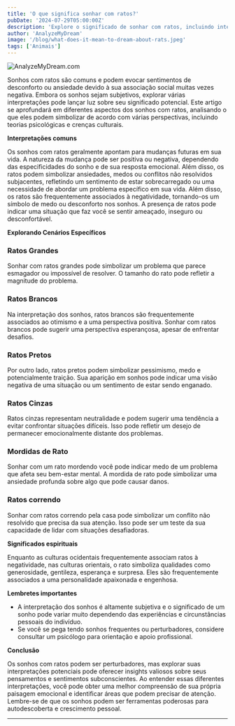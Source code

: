 ```yaml
---
title: 'O que significa sonhar com ratos?'
pubDate: '2024-07-29T05:00:00Z'
description: 'Explore o significado de sonhar com ratos, incluindo interpretações de ratos grandes, brancos, mordedores e correndo.'
author: 'AnalyzeMyDream'
image: '/blog/what-does-it-mean-to-dream-about-rats.jpeg'
tags: ['Animais']
---
```


![AnalyzeMyDream.com](/blog/what-does-it-mean-to-dream-about-rats.jpeg)


Sonhos com ratos são comuns e podem evocar sentimentos de desconforto ou ansiedade devido à sua associação social muitas vezes negativa. Embora os sonhos sejam subjetivos, explorar várias interpretações pode lançar luz sobre seu significado potencial. Este artigo se aprofundará em diferentes aspectos dos sonhos com ratos, analisando o que eles podem simbolizar de acordo com várias perspectivas, incluindo teorias psicológicas e crenças culturais.

**Interpretações comuns**

Os sonhos com ratos geralmente apontam para mudanças futuras em sua vida. A natureza da mudança pode ser positiva ou negativa, dependendo das especificidades do sonho e de sua resposta emocional. Além disso, os ratos podem simbolizar ansiedades, medos ou conflitos não resolvidos subjacentes, refletindo um sentimento de estar sobrecarregado ou uma necessidade de abordar um problema específico em sua vida. Além disso, os ratos são frequentemente associados à negatividade, tornando-os um símbolo de medo ou desconforto nos sonhos. A presença de ratos pode indicar uma situação que faz você se sentir ameaçado, inseguro ou desconfortável.

**Explorando Cenários Específicos**

### Ratos Grandes

Sonhar com ratos grandes pode simbolizar um problema que parece esmagador ou impossível de resolver. O tamanho do rato pode refletir a magnitude do problema.

### Ratos Brancos

Na interpretação dos sonhos, ratos brancos são frequentemente associados ao otimismo e a uma perspectiva positiva. Sonhar com ratos brancos pode sugerir uma perspectiva esperançosa, apesar de enfrentar desafios.

### Ratos Pretos

Por outro lado, ratos pretos podem simbolizar pessimismo, medo e potencialmente traição. Sua aparição em sonhos pode indicar uma visão negativa de uma situação ou um sentimento de estar sendo enganado.

### Ratos Cinzas

Ratos cinzas representam neutralidade e podem sugerir uma tendência a evitar confrontar situações difíceis. Isso pode refletir um desejo de permanecer emocionalmente distante dos problemas.

### Mordidas de Rato

Sonhar com um rato mordendo você pode indicar medo de um problema que afeta seu bem-estar mental. A mordida de rato pode simbolizar uma ansiedade profunda sobre algo que pode causar danos.

### Ratos correndo

Sonhar com ratos correndo pela casa pode simbolizar um conflito não resolvido que precisa da sua atenção. Isso pode ser um teste da sua capacidade de lidar com situações desafiadoras.

**Significados espirituais**

Enquanto as culturas ocidentais frequentemente associam ratos à negatividade, nas culturas orientais, o rato simboliza qualidades como generosidade, gentileza, esperança e surpresa. Eles são frequentemente associados a uma personalidade apaixonada e engenhosa.

**Lembretes importantes**

- A interpretação dos sonhos é altamente subjetiva e o significado de um sonho pode variar muito dependendo das experiências e circunstâncias pessoais do indivíduo.
- Se você se pega tendo sonhos frequentes ou perturbadores, considere consultar um psicólogo para orientação e apoio profissional.

**Conclusão**

Os sonhos com ratos podem ser perturbadores, mas explorar suas interpretações potenciais pode oferecer insights valiosos sobre seus pensamentos e sentimentos subconscientes. Ao entender essas diferentes interpretações, você pode obter uma melhor compreensão de sua própria paisagem emocional e identificar áreas que podem precisar de atenção. Lembre-se de que os sonhos podem ser ferramentas poderosas para autodescoberta e crescimento pessoal.

---